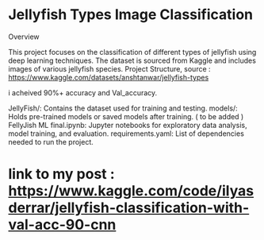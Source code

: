 # Jellyfish Types Image Classification
Overview

This project focuses on the classification of different types of jellyfish using deep learning techniques. The dataset is sourced from Kaggle and includes images of various jellyfish species.
Project Structure, source : https://www.kaggle.com/datasets/anshtanwar/jellyfish-types

i acheived 90%+ accuracy and Val_accuracy.

JellyFish/: Contains the dataset used for training and testing.
models/: Holds pre-trained models or saved models after training. ( to be added )
FellyJish ML final.ipynb: Jupyter notebooks for exploratory data analysis, model training, and evaluation.
requirements.yaml: List of dependencies needed to run the project.

# link to my post : https://www.kaggle.com/code/ilyasderrar/jellyfish-classification-with-val-acc-90-cnn
